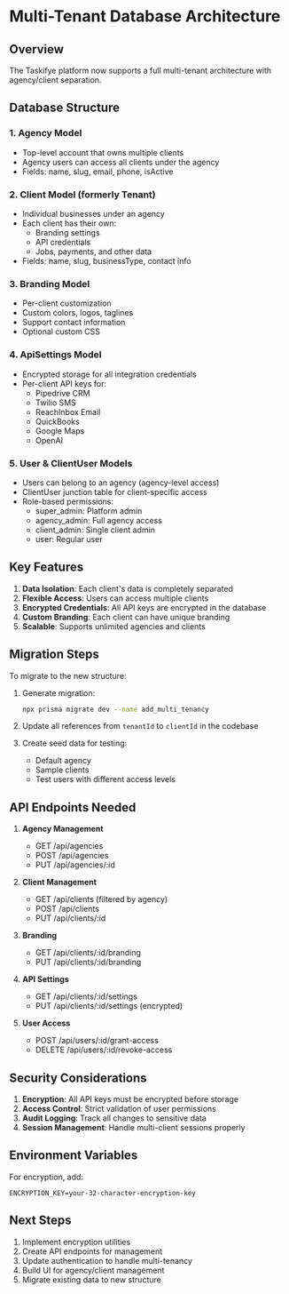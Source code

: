 # Multi-Tenant Database Architecture

## Overview
The Taskifye platform now supports a full multi-tenant architecture with agency/client separation.

## Database Structure

### 1. Agency Model
- Top-level account that owns multiple clients
- Agency users can access all clients under the agency
- Fields: name, slug, email, phone, isActive

### 2. Client Model (formerly Tenant)
- Individual businesses under an agency
- Each client has their own:
  - Branding settings
  - API credentials
  - Jobs, payments, and other data
- Fields: name, slug, businessType, contact info

### 3. Branding Model
- Per-client customization
- Custom colors, logos, taglines
- Support contact information
- Optional custom CSS

### 4. ApiSettings Model
- Encrypted storage for all integration credentials
- Per-client API keys for:
  - Pipedrive CRM
  - Twilio SMS
  - ReachInbox Email
  - QuickBooks
  - Google Maps
  - OpenAI

### 5. User & ClientUser Models
- Users can belong to an agency (agency-level access)
- ClientUser junction table for client-specific access
- Role-based permissions:
  - super_admin: Platform admin
  - agency_admin: Full agency access
  - client_admin: Single client admin
  - user: Regular user

## Key Features

1. **Data Isolation**: Each client's data is completely separated
2. **Flexible Access**: Users can access multiple clients
3. **Encrypted Credentials**: All API keys are encrypted in the database
4. **Custom Branding**: Each client can have unique branding
5. **Scalable**: Supports unlimited agencies and clients

## Migration Steps

To migrate to the new structure:

1. Generate migration:
   ```bash
   npx prisma migrate dev --name add_multi_tenancy
   ```

2. Update all references from `tenantId` to `clientId` in the codebase

3. Create seed data for testing:
   - Default agency
   - Sample clients
   - Test users with different access levels

## API Endpoints Needed

1. **Agency Management**
   - GET /api/agencies
   - POST /api/agencies
   - PUT /api/agencies/:id

2. **Client Management**
   - GET /api/clients (filtered by agency)
   - POST /api/clients
   - PUT /api/clients/:id

3. **Branding**
   - GET /api/clients/:id/branding
   - PUT /api/clients/:id/branding

4. **API Settings**
   - GET /api/clients/:id/settings
   - PUT /api/clients/:id/settings (encrypted)

5. **User Access**
   - POST /api/users/:id/grant-access
   - DELETE /api/users/:id/revoke-access

## Security Considerations

1. **Encryption**: All API keys must be encrypted before storage
2. **Access Control**: Strict validation of user permissions
3. **Audit Logging**: Track all changes to sensitive data
4. **Session Management**: Handle multi-client sessions properly

## Environment Variables

For encryption, add:
```env
ENCRYPTION_KEY=your-32-character-encryption-key
```

## Next Steps

1. Implement encryption utilities
2. Create API endpoints for management
3. Update authentication to handle multi-tenancy
4. Build UI for agency/client management
5. Migrate existing data to new structure